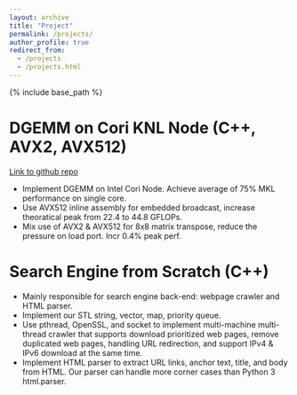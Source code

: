```yaml
---
layout: archive
title: "Project"
permalink: /projects/
author_profile: true
redirect_from:
  - /projects
  - /projects.html
---
```


{% include base_path %}

DGEMM on Cori KNL Node (C++, AVX2, AVX512)
=======
[Link to github repo](https://github.com/XiaoSong9905/dgemm-knl)
* Implement DGEMM on Intel Cori Node. Achieve average of 75% MKL performance on single core.
* Use AVX512 inline assembly for embedded broadcast, increase theoratical peak from 22.4 to 44.8 GFLOPs.
* Mix use of AVX2 & AVX512 for 8x8 matrix transpose, reduce the pressure on load port. Incr 0.4% peak perf.




Search Engine from Scratch (C++)
=======
* Mainly responsible for search engine back-end: webpage crawler and HTML parser.
* Implement our STL string, vector, map, priority queue.
* Use pthread, OpenSSL, and socket to implement multi-machine multi-thread crawler that supports download prioritized web pages, remove duplicated web pages, handling URL redirection, and support IPv4 & IPv6 download at the same time.
* Implement HTML parser to extract URL links, anchor text, title, and body from HTML. Our parser can handle more corner cases than Python 3 html.parser.